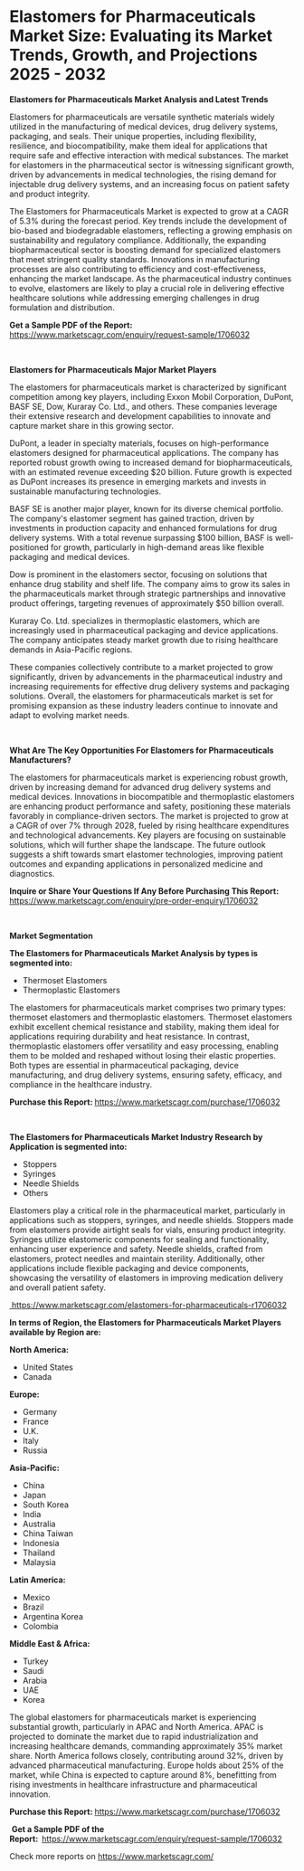 <p><h1>Elastomers for Pharmaceuticals Market Size: Evaluating its Market Trends, Growth, and Projections 2025 - 2032</h1></p><p><strong>Elastomers for Pharmaceuticals Market Analysis and Latest Trends</strong></p>
<p><p>Elastomers for pharmaceuticals are versatile synthetic materials widely utilized in the manufacturing of medical devices, drug delivery systems, packaging, and seals. Their unique properties, including flexibility, resilience, and biocompatibility, make them ideal for applications that require safe and effective interaction with medical substances. The market for elastomers in the pharmaceutical sector is witnessing significant growth, driven by advancements in medical technologies, the rising demand for injectable drug delivery systems, and an increasing focus on patient safety and product integrity.</p><p>The Elastomers for Pharmaceuticals Market is expected to grow at a CAGR of 5.3% during the forecast period. Key trends include the development of bio-based and biodegradable elastomers, reflecting a growing emphasis on sustainability and regulatory compliance. Additionally, the expanding biopharmaceutical sector is boosting demand for specialized elastomers that meet stringent quality standards. Innovations in manufacturing processes are also contributing to efficiency and cost-effectiveness, enhancing the market landscape. As the pharmaceutical industry continues to evolve, elastomers are likely to play a crucial role in delivering effective healthcare solutions while addressing emerging challenges in drug formulation and distribution.</p></p>
<p><strong>Get a Sample PDF of the Report:&nbsp;</strong> <a href="https://www.marketscagr.com/enquiry/request-sample/1706032?utm_campaign=1911&utm_medium=2&utm_source=Github&utm_content=ia&utm_term=10012025&utm_id=elastomers-for-pharmaceuticals">https://www.marketscagr.com/enquiry/request-sample/1706032</a></p>
<p>&nbsp;</p>
<p><strong>Elastomers for Pharmaceuticals Major Market Players</strong></p>
<p><p>The elastomers for pharmaceuticals market is characterized by significant competition among key players, including Exxon Mobil Corporation, DuPont, BASF SE, Dow, Kuraray Co. Ltd., and others. These companies leverage their extensive research and development capabilities to innovate and capture market share in this growing sector.</p><p>DuPont, a leader in specialty materials, focuses on high-performance elastomers designed for pharmaceutical applications. The company has reported robust growth owing to increased demand for biopharmaceuticals, with an estimated revenue exceeding $20 billion. Future growth is expected as DuPont increases its presence in emerging markets and invests in sustainable manufacturing technologies.</p><p>BASF SE is another major player, known for its diverse chemical portfolio. The company's elastomer segment has gained traction, driven by investments in production capacity and enhanced formulations for drug delivery systems. With a total revenue surpassing $100 billion, BASF is well-positioned for growth, particularly in high-demand areas like flexible packaging and medical devices.</p><p>Dow is prominent in the elastomers sector, focusing on solutions that enhance drug stability and shelf life. The company aims to grow its sales in the pharmaceuticals market through strategic partnerships and innovative product offerings, targeting revenues of approximately $50 billion overall.</p><p>Kuraray Co. Ltd. specializes in thermoplastic elastomers, which are increasingly used in pharmaceutical packaging and device applications. The company anticipates steady market growth due to rising healthcare demands in Asia-Pacific regions.</p><p>These companies collectively contribute to a market projected to grow significantly, driven by advancements in the pharmaceutical industry and increasing requirements for effective drug delivery systems and packaging solutions. Overall, the elastomers for pharmaceuticals market is set for promising expansion as these industry leaders continue to innovate and adapt to evolving market needs.</p></p>
<p>&nbsp;</p>
<p><strong>What Are The Key Opportunities For Elastomers for Pharmaceuticals Manufacturers?</strong></p>
<p><p>The elastomers for pharmaceuticals market is experiencing robust growth, driven by increasing demand for advanced drug delivery systems and medical devices. Innovations in biocompatible and thermoplastic elastomers are enhancing product performance and safety, positioning these materials favorably in compliance-driven sectors. The market is projected to grow at a CAGR of over 7% through 2028, fueled by rising healthcare expenditures and technological advancements. Key players are focusing on sustainable solutions, which will further shape the landscape. The future outlook suggests a shift towards smart elastomer technologies, improving patient outcomes and expanding applications in personalized medicine and diagnostics.</p></p>
<p><strong>Inquire or Share Your Questions If Any Before Purchasing This Report:</strong> <a href="https://www.marketscagr.com/enquiry/pre-order-enquiry/1706032?utm_campaign=1911&utm_medium=2&utm_source=Github&utm_content=ia&utm_term=10012025&utm_id=elastomers-for-pharmaceuticals">https://www.marketscagr.com/enquiry/pre-order-enquiry/1706032</a></p>
<p>&nbsp;</p>
<p><strong>Market Segmentation</strong></p>
<p><strong>The Elastomers for Pharmaceuticals Market Analysis by types is segmented into:</strong></p>
<p><ul><li>Thermoset Elastomers</li><li>Thermoplastic Elastomers</li></ul></p>
<p><p>The elastomers for pharmaceuticals market comprises two primary types: thermoset elastomers and thermoplastic elastomers. Thermoset elastomers exhibit excellent chemical resistance and stability, making them ideal for applications requiring durability and heat resistance. In contrast, thermoplastic elastomers offer versatility and easy processing, enabling them to be molded and reshaped without losing their elastic properties. Both types are essential in pharmaceutical packaging, device manufacturing, and drug delivery systems, ensuring safety, efficacy, and compliance in the healthcare industry.</p></p>
<p><strong>Purchase this Report:&nbsp;</strong><a href="https://www.marketscagr.com/purchase/1706032?utm_campaign=1911&utm_medium=2&utm_source=Github&utm_content=ia&utm_term=10012025&utm_id=elastomers-for-pharmaceuticals">https://www.marketscagr.com/purchase/1706032</a></p>
<p>&nbsp;</p>
<p><strong>The Elastomers for Pharmaceuticals Market Industry Research by Application is segmented into:</strong></p>
<p><ul><li>Stoppers</li><li>Syringes</li><li>Needle Shields</li><li>Others</li></ul></p>
<p><p>Elastomers play a critical role in the pharmaceutical market, particularly in applications such as stoppers, syringes, and needle shields. Stoppers made from elastomers provide airtight seals for vials, ensuring product integrity. Syringes utilize elastomeric components for sealing and functionality, enhancing user experience and safety. Needle shields, crafted from elastomers, protect needles and maintain sterility. Additionally, other applications include flexible packaging and device components, showcasing the versatility of elastomers in improving medication delivery and overall patient safety.</p></p>
<p><a href="https://www.marketscagr.com/elastomers-for-pharmaceuticals-r1706032?utm_campaign=1911&utm_medium=2&utm_source=Github&utm_content=ia&utm_term=10012025&utm_id=elastomers-for-pharmaceuticals">&nbsp;https://www.marketscagr.com/elastomers-for-pharmaceuticals-r1706032</a></p>
<p><strong>In terms of Region, the Elastomers for Pharmaceuticals Market Players available by Region are:</strong></p>
<p>
    <p> <strong> North America: </strong>
        <ul>
            <li>United States</li>
            <li>Canada</li>
        </ul>
        </p> 
    <p> <strong> Europe: </strong>
        <ul>
            <li>Germany</li>
            <li>France</li>
            <li>U.K.</li>
            <li>Italy</li>
            <li>Russia</li>
        </ul>
        </p> 
    <p> <strong> Asia-Pacific: </strong>
        <ul>
            <li>China</li>
            <li>Japan</li>
            <li>South Korea</li>
            <li>India</li>
            <li>Australia</li>
            <li>China Taiwan</li>
            <li>Indonesia</li>
            <li>Thailand</li>
            <li>Malaysia</li>
        </ul>
        </p> 
    <p> <strong> Latin America: </strong>
        <ul>
            <li>Mexico</li>
            <li>Brazil</li>
            <li>Argentina Korea</li>
            <li>Colombia</li>
        </ul>
        </p> 
    <p> <strong> Middle East & Africa: </strong>
        <ul>
            <li>Turkey</li>
            <li>Saudi</li>
            <li>Arabia</li>
            <li>UAE</li>
            <li>Korea</li>
        </ul>
    </p>
    </p>
<p><p>The global elastomers for pharmaceuticals market is experiencing substantial growth, particularly in APAC and North America. APAC is projected to dominate the market due to rapid industrialization and increasing healthcare demands, commanding approximately 35% market share. North America follows closely, contributing around 32%, driven by advanced pharmaceutical manufacturing. Europe holds about 25% of the market, while China is expected to capture around 8%, benefitting from rising investments in healthcare infrastructure and pharmaceutical innovation.</p></p>
<p><strong>Purchase this Report: </strong><a href="https://www.marketscagr.com/purchase/1706032?utm_campaign=1911&utm_medium=2&utm_source=Github&utm_content=ia&utm_term=10012025&utm_id=elastomers-for-pharmaceuticals">https://www.marketscagr.com/purchase/1706032</a></p>
<p>&nbsp;<strong>Get a Sample PDF of the Report:&nbsp;&nbsp;</strong><a href="https://www.marketscagr.com/enquiry/request-sample/1706032?utm_campaign=1911&utm_medium=2&utm_source=Github&utm_content=ia&utm_term=10012025&utm_id=elastomers-for-pharmaceuticals">https://www.marketscagr.com/enquiry/request-sample/1706032</a></p>
<p><strong></strong></p>
<p>Check more reports on <a href="https://www.marketscagr.com/?utm_campaign=1911&utm_medium=2&utm_source=Github&utm_content=ia&utm_term=10012025&utm_id=elastomers-for-pharmaceuticals">https://www.marketscagr.com/</a></p>